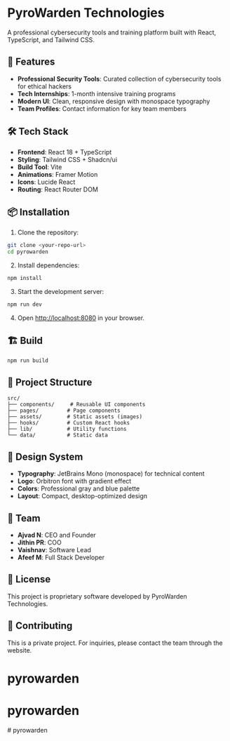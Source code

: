 # PyroWarden Technologies

A professional cybersecurity tools and training platform built with React, TypeScript, and Tailwind CSS.

## 🚀 Features

- **Professional Security Tools**: Curated collection of cybersecurity tools for ethical hackers
- **Tech Internships**: 1-month intensive training programs
- **Modern UI**: Clean, responsive design with monospace typography
- **Team Profiles**: Contact information for key team members

## 🛠️ Tech Stack

- **Frontend**: React 18 + TypeScript
- **Styling**: Tailwind CSS + Shadcn/ui
- **Build Tool**: Vite
- **Animations**: Framer Motion
- **Icons**: Lucide React
- **Routing**: React Router DOM

## 📦 Installation

1. Clone the repository:
```bash
git clone <your-repo-url>
cd pyrowarden
```

2. Install dependencies:
```bash
npm install
```

3. Start the development server:
```bash
npm run dev
```

4. Open [http://localhost:8080](http://localhost:8080) in your browser.

## 🏗️ Build

```bash
npm run build
```

## 📁 Project Structure

```
src/
├── components/     # Reusable UI components
├── pages/         # Page components
├── assets/        # Static assets (images)
├── hooks/         # Custom React hooks
├── lib/           # Utility functions
└── data/          # Static data
```

## 🎨 Design System

- **Typography**: JetBrains Mono (monospace) for technical content
- **Logo**: Orbitron font with gradient effect
- **Colors**: Professional gray and blue palette
- **Layout**: Compact, desktop-optimized design

## 👥 Team

- **Ajvad N**: CEO and Founder
- **Jithin PR**: COO
- **Vaishnav**: Software Lead
- **Afeef M**: Full Stack Developer

## 📄 License

This project is proprietary software developed by PyroWarden Technologies.

## 🤝 Contributing

This is a private project. For inquiries, please contact the team through the website.
# pyrowarden
# pyrowarden
#   p y r o w a r d e n  
 